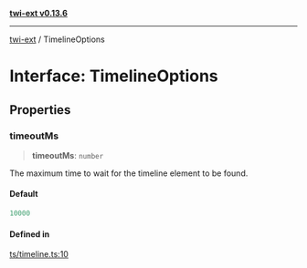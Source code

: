 [**twi-ext v0.13.6**](../README.md)

***

[twi-ext](../README.md) / TimelineOptions

# Interface: TimelineOptions

## Properties

### timeoutMs

> **timeoutMs**: `number`

The maximum time to wait for the timeline element to be found.

#### Default

```ts
10000
```

#### Defined in

[ts/timeline.ts:10](https://github.com/Robot-Inventor/twi-ext/blob/56a9e071cee410259f93c31f302738fc7524caa8/src/ts/timeline.ts#L10)
